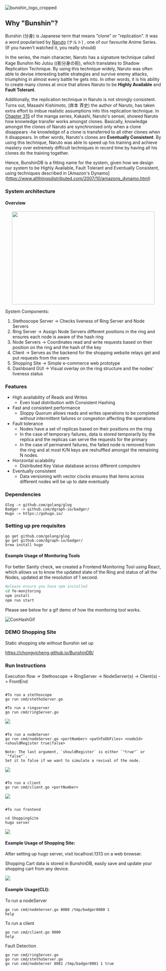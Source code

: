

![bunshin_logo_cropped](/Users/lionellloh/go/src/50.041-DistSysProject-BunshinDB/pics_gifs/bunshin_logo_cropped.png)

## Why "Bunshin"?

Bunshin (分身) is Japanese term that means "clone" or "replication". It was a word popularised by [Naruto](https://en.wikipedia.org/wiki/Naruto) (ナルト) , one of our favourite Anime Series. (If you haven't watched it, you really should) 

In the series, the main character, Naruto has a signature technique called Kage Bunshin No Jutsu ((影分身の術), which translates to Shadow Replication Technique. By using this technique widely, Naruto was often able to devise interesting battle strategies and survive enemy attacks, triumphing in almost every battle he gets into. In other words, it is his ability to create many clones at once that allows Naruto to be **Highly Available** and  **Fault Tolerant**. 

Additionally, the replication technique in Naruto is not strongly consistent. Turns out, Masashi Kishimoto, (岸本 斉史) the author of Naruto, has taken extra effort to imbue realistic assumptions into this replication technique.  In [Chapter 315](https://naruto.fandom.com/wiki/Special_Training!!) of the manga series, Kakashi, Naruto's sensei, showed Naruto how knowledge transfer works amongst clones. Basically, knowledge amongst the clones of Naruto are synchronised only when a clone disappears -he knowledge of a clone is transferred to all other clones when it disappears. In other words, Naruto's clones are **Eventually Consistent**. By using this technique, Naruto was able to speed up his training and achieve mastery over extremely difficult techniques in record time by having all his clones do the training together. 

Hence, BunshinDB is a fitting name for the system, given how we design our system to be Highly Available, Fault Tolerant and Eventually Consistent, using techniques described in [Amazon's Dynamo] (https://www.allthingsdistributed.com/2007/10/amazons_dynamo.html)



### System architecture

#### Overview

<p align="center">
  <img width="460" height="300" src="pics_gifs/Overview_Architecture.png">
</p>

System Components:
1. Stethoscope Server -> Checks liveness of Ring Server and Node Servers
2. Ring Server -> Assign Node Servers different positions in the ring and ensures each node is aware of the hash ring
3. Node Servers -> Coordinates read and write requests based on their position on the ring and the hash of the key
4. Client -> Serves as the backend for the shopping website relays get and put requests from the users
5. Shopping Site -> Simple e-commerce web prototype
6. Dashboard GUI -> Visual overlay on the ring structure and the nodes' liveness status

### Features
* High availability of Reads and Writes
  * Even load distribution with Consistent Hashing
* Fast and consistent performance
  * Sloppy Quorum allows reads and writes operations to be completed without intermittent failures or congestion affecting the operations
* Fault tolerance
  * Nodes have a set of replicas based on their positions on the ring
  * In the case of temporary failures, data is stored temporarily by the replica and the replicas can serve the requests for the primary
  * In the case of permanent failures, the failed node is removed from the ring and at most K/N keys are reshuffled amongst the remaining N nodes.
* Horizontal scalability
  * Distributed Key Value database across different computers
* Eventually consistent
  * Data versioning with vector clocks ensures that items across different nodes will be up to date eventually

### Dependencies 
```cassandraql
Glog -> github.com/golang/glog
Badger -> github.com/dgraph-io/badger/
Hugo -> https://gohugo.io/
```

### Setting up pre requisites
```cassandraql
go get github.com/golang/glog
go get github.com/dgraph-io/badger/
brew install hugo
```


#### Example Usage of Monitoring Tools 

For better Sanity check, we created a Frontend Monitoring Tool using React, which allows us to know the updated state of the Ring and status of all the Nodes, updated at the resolution of 1 second. 

```bash
#please ensure you have npm installed
cd fe-monitoring 
npm install 
npm run start 
```

Please see below for a gif demo of how the monitoring tool works. 

![ConHashGif](/Users/lionellloh/go/src/BunshinDB/pics_gifs/ConHashGif.gif)

### DEMO Shopping Site

Static shopping site without Bunshin set up

https://chongyicheng.github.io/BunshinDB/

### Run Instructions 

Execution flow -> Stethoscope -> RingServer -> NodeServer(s) -> Client(s) -> FrontEnd

```cassandraql

#To run a stethoscope
go run cmd/stethoServer.go 

#To run a ringserver
go run cmd/ringServer.go 

```
![](pics_gifs/stethoring.gif)

```cassandraql

#To run a nodeServer
go run cmd/nodeServer.go <portNumber> <pathToDbFiles> <nodeId> <shouldRegister true|false> 

Note: The last argument, `shouldRegister` is either `"true"` or `"false"`. 
Set it to false if we want to simulate a revival of the node.  

```
![](pics_gifs/nodes.gif)

```cassandraql

#To run a client 
go run cmd/client.go <portNumber> 

```

![](pics_gifs/client.gif)

```cassandraql

#To run frontend

cd ShoppingSite
hugo server

```
![](pics_gifs/hugo.gif)



#### Example Usage of Shopping Site:
After setting up hugo server, visit localhost:1313 on a web browser.

Shopping Cart data is stored in BunshinDB, easily save and update your shopping cart from any device.

![](pics_gifs/shopping1.gif)


#### Example Usage(CLI): 
To run a nodeServer
```cassandraq#
go run cmd/nodeServer.go 8080 /tmp/badger8080 1
help 
```
To run a client 
```cassandraql
go run cmd/client.go 9000
help 
```

Fault Detection 
```cassandraql
go run cmd/ringServer.go
go run cmd/stethoServer.go
go run cmd/nodeServer 8081 /tmp/badger8081 1 true 

```
